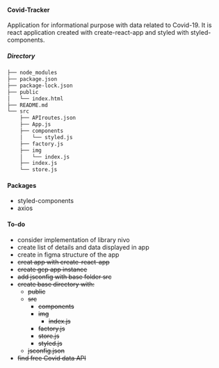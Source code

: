 #### Covid-Tracker
Application for informational purpose with data related to Covid-19. It is react application created with create-react-app and styled with styled-components.

##### Directory
```bash
├── node_modules
├── package.json
├── package-lock.json
├── public
│   └── index.html
├── README.md
└── src
    ├── APIroutes.json
    ├── App.js
    ├── components
    │   └── styled.js
    ├── factory.js
    ├── img
    │   └── index.js
    ├── index.js
    └── store.js
```
#### Packages
* styled-components
* axios

#### To-do
* consider implementation of library nivo
* create list of details and data displayed in app
* create in figma structure of the app
* <s>creat app with create-react-app</s>
* <s>create gcp app instance</s>
* <s>add jsconfig with base folder src</s>
* <s>create base directory with:
  * public
  * src
    * components
    * img
      * index.js
    * factory.js
    * store.js
    * styled.js
  * jsconfig.json </s>
* <s>find free Covid data API</s>
